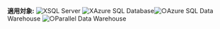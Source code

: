 <Token>**適用対象:** ![X](media/no.png)SQL Server ![X](media/no.png)Azure SQL Database![○](media/yes.png)Azure SQL Data Warehouse ![○](media/yes.png)Parallel Data Warehouse </Token>

